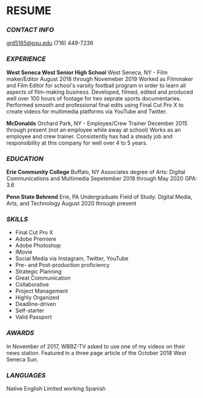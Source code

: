 # RESUME

### _CONTACT INFO_
grd5165@psu.edu
(716) 449-7236

### _EXPERIENCE_
**West Seneca West Senior High School** West Seneca, NY - Film maker/Editor
August 2018 through Novemeber 2019
Worked as Filmmaker and Film Editor for school's varsity football program in order to learn all aspects of film-making business. Developed, filmed, edited and produced well over 100 hours of footage for two seprate sports documentaries. Performed smooth and professional final edits using Final Cut Pro X to create videos for multimedia platforms via YouTube and Twitter. 

**McDonalds** Orchard Park, NY - Employee/Crew Trainer
December 2015 through present (not an employee while away at school)
Works as an employee and crew trainer. Consistently has had a steady job and responsibility at this company for well over 4 to 5 years.

### _EDUCATION_
**Erie Community College** Buffalo, NY
Associates degree of Arts: Digital Communications and Multimedia
Sepetember 2018 through May 2020
GPA: 3.6

**Penn State Behrend** Erie, PA
Undergraduate
Field of Study: Digital Media, Arts, and Technology
August 2020 through present

### _SKILLS_
- Final Cut Pro X
- Adobe Premiere
- Adobe Photoshop
- IMovie
- Social Media via Instagram, Twitter, YouTube 
- Pre- and Post-production proficiency 
- Strategic Planning 
- Great Communication
- Collaborative
- Project Management
- Highly Organized
- Deadline-driven 
- Self-starter
- Valid Passport

### _AWARDS_
In November of 2017, WBBZ-TV asked to use one of my videos on their news station.
Featured in a three page article of the October 2018 West Seneca Sun.

### _LANGUAGES_
Native English
Limited working Spanish
